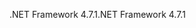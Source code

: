 <span data-ttu-id="38998-101">.NET Framework 4.7.1</span><span class="sxs-lookup"><span data-stu-id="38998-101">.NET Framework 4.7.1</span></span>
